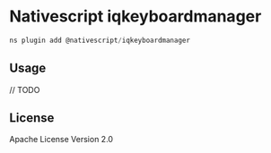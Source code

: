 # Nativescript iqkeyboardmanager

```javascript
ns plugin add @nativescript/iqkeyboardmanager
```

## Usage

// TODO

## License

Apache License Version 2.0
